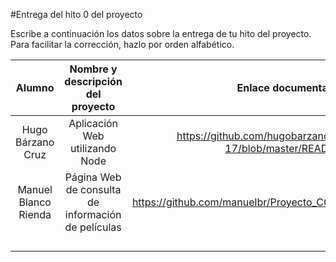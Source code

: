 #Entrega del hito 0 del proyecto

Escribe a continuación los datos sobre la entrega de tu hito del
proyecto. Para facilitar la corrección, hazlo por orden alfabético.

| Alumno  | Nombre y descripción del proyecto  | Enlace documentación | Enlace a proyecto |
|:-:|:-:|:-:|:-:
|Hugo Bárzano Cruz |Aplicación Web utilizando Node |https://github.com/hugobarzano/ProyectoCC16-17/blob/master/README.md |https://github.com/hugobarzano/ProyectoCC16-17 |
|Manuel Blanco Rienda | Página Web de consulta de información de películas | https://github.com/manuelbr/Proyecto_CC/blob/master/README.md  |https://github.com/manuelbr/Proyecto_CC |
| | | | |
| | | | |
| | | | |
| | | | |
